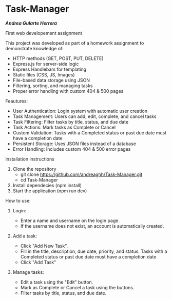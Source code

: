 # Task-Manager
*****Andrea Gularte Herrera*****

First web developement assignment

This project was developed as part of a homework assignment to demonstrate knowledge of:
- HTTP methods (GET, POST, PUT, DELETE)
- Express.js for server-side logic
- Express Handlebars for templating
- Static files (CSS, JS, Images)
- File-based data storage using JSON
- Filtering, sorting, and managing tasks
- Proper error handling with custom 404 & 500 pages

Feautures:
- User Authentication: Login system with automatic user creation
- Task Management: Users can add, edit, complete, and cancel tasks
- Task Filtering: Filter tasks by title, status, and due date
- Task Actions: Mark tasks as Complete or Cancel
- Custom Validation: Tasks with a Completed status or past due date must have a completion date
- Persistent Storage: Uses JSON files instead of a database
- Error Handling: Includes custom 404 & 500 error pages

Installation instructions

1. Clone the repository
   - git clone https://github.com/andreaghh/Task-Manager.git
   - cd Task-Manager
2. Install dependecies (npm install)
3. Start the application (npm run dev)

How to use:
1. Login:
    - Enter a name and username on the login page. 
    - If the username does not exist, an account is automatically created.

2. Add a task:
    - Click "Add New Task".
    - Fill in the title, description, due date, priority, and status. Tasks with a Completed status or past due date must have a completion date
    - Click "Add Task"

3. Manage tasks:
    - Edit a task using the "Edit" button. 
    - Mark as Complete or Cancel a task using the buttons.
    - Filter tasks by title, status, and due date.